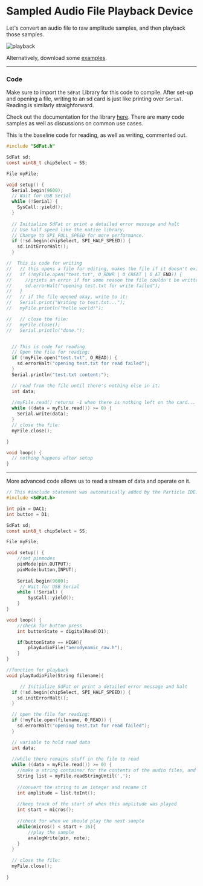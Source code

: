# Sampled Audio File Playback Device

Let's convert an audio file to raw amplitude samples, and then playback those samples.

![playback](playback.png)

Alternatively, download some [examples](example.md).

-----

### Code

Make sure to import the `SdFat` Library for this code to compile. After set-up and opening a file, writing to an sd card is just like printing over `Serial`. Reading is similarly straighforward.

Check out the documentation for the library [here](https://github.com/greiman/SdFat-Particle). There are many code samples as well as discussions on common use cases.

This is the baseline code for reading, as well as writing, commented out.

```c
#include "SdFat.h"

SdFat sd;
const uint8_t chipSelect = SS;

File myFile;

void setup() {
  Serial.begin(9600);
  // Wait for USB Serial 
  while (!Serial) {
    SysCall::yield();
  }
  
  // Initialize SdFat or print a detailed error message and halt
  // Use half speed like the native library.
  // Change to SPI_FULL_SPEED for more performance.
  if (!sd.begin(chipSelect, SPI_HALF_SPEED)) {
    sd.initErrorHalt();
  }

//  This is code for writing
//   // this opens a file for editing, makes the file if it doesn't exist, and places our imaginary text cursor at the end.
//   if (!myFile.open("test.txt", O_RDWR | O_CREAT | O_AT_END)) {
//     //prints an error if for some reason the file couldn't be written
//     sd.errorHalt("opening test.txt for write failed");
//   }
//   // if the file opened okay, write to it:
//   Serial.print("Writing to test.txt...");
//   myFile.println("hello world!");

//   // close the file:
//   myFile.close();
//   Serial.println("done.");


  // This is code for reading
  // Open the file for reading:
  if (!myFile.open("test.txt", O_READ)) {
    sd.errorHalt("opening test.txt for read failed");
  }
  Serial.println("test.txt content:");

  // read from the file until there's nothing else in it:
  int data;
  
  //myFile.read() returns -1 when there is nothing left on the card...
  while ((data = myFile.read()) >= 0) {
    Serial.write(data);
  }
  // close the file:
  myFile.close();

}

void loop() {
  // nothing happens after setup
}

```

-----

More advanced code allows us to read a stream of data and operate on it. 

```c
// This #include statement was automatically added by the Particle IDE.
#include <SdFat.h>

int pin = DAC1;
int button = D1;

SdFat sd;
const uint8_t chipSelect = SS;

File myFile;

void setup() {
    //set pinmodes
    pinMode(pin,OUTPUT);
    pinMode(button,INPUT);
    
    Serial.begin(9600);
     // Wait for USB Serial 
    while (!Serial) {
        SysCall::yield();
    }
}

void loop() {
    //check for button press
    int buttonState = digitalRead(D1);

    if(buttonState == HIGH){
        playAudioFile("aerodynamic_raw.h");
    }
}

//function for playback
void playAudioFile(String filename){

     // Initialize SdFat or print a detailed error message and halt
  if (!sd.begin(chipSelect, SPI_HALF_SPEED)) {
    sd.initErrorHalt();
  }

  // open the file for reading:
  if (!myFile.open(filename, O_READ)) {
    sd.errorHalt("opening test.txt for read failed");
  }

  // variable to hold read data
  int data;
  
  //while there remains stuff in the file to read
  while ((data = myFile.read()) >= 0) {
    //make a string container for the contents of the audio files, and stop whenever we hit a comma
    String list = myFile.readStringUntil(',');
    
    //convert the string to an integer and rename it
    int amplitude = list.toInt();
    
    //keep track of the start of when this amplitude was played
    int start = micros();
    
    //check for when we should play the next sample
    while(micros() < start + 16){
        //play the sample
        analogWrite(pin, note);
    }
  }
  
  // close the file:
  myFile.close();
    
}
```

